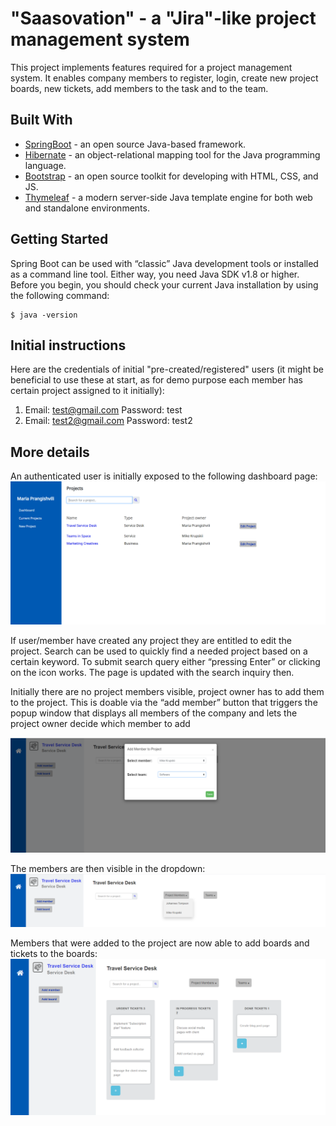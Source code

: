 # "Saasovation" - a "Jira"-like project management system

This project implements features required for a project management system. It enables company members to register, login, create new project boards, new tickets, add members to the task and to the team.

## Built With

* [SpringBoot](https://spring.io/projects/spring-boot) - an open source Java-based framework.
* [Hibernate](https://hibernate.org/) -  an object-relational mapping tool for the Java programming language.
* [Bootstrap](https://getbootstrap.com/) -  an open source toolkit for developing with HTML, CSS, and JS.
* [Thymeleaf](https://www.thymeleaf.org/) -  a modern server-side Java template engine for both web and standalone environments.


## Getting Started
Spring Boot can be used with “classic” Java development tools or installed as a command line tool. Either way, you need Java SDK v1.8 or higher. Before you begin, you should check your current Java installation by using the following command:

```
$ java -version
```

## Initial instructions
Here are the credentials of initial "pre-created/registered" users (it might be beneficial to use these at start, as for demo purpose each member has certain project assigned to it initially): 
1)	Email: test@gmail.com
Password: test
2)	Email: test2@gmail.com
Password: test2

## More details
An authenticated user is initially exposed to the following dashboard page: 
![dashboard image here](/dashboard.png)

If user/member have created any project they are entitled to edit the project. Search can be used to quickly find a needed project based on a certain keyword. To submit search query either “pressing Enter” or clicking on the icon works. The page is updated with the search inquiry then.

Initially there are no project members visible, project owner has to add them to the project. This is doable via the “add member” button that triggers the popup window that displays all members of the company and lets the project owner decide which member to add 


![add member here](/add-member.png)

The members are then visible in the dropdown: 
![members](/members.png)

Members that were added to the project are now able to add boards and tickets to the boards:
![board image here](/board.png)

